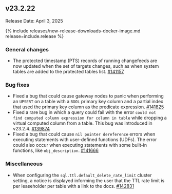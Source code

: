 ## v23.2.22

Release Date: April 3, 2025

{% include releases/new-release-downloads-docker-image.md release=include.release %}

<h3 id="v23-2-22-general-changes">General changes</h3>

- The protected timestamp (PTS) records of running changefeeds are now updated when the set of targets changes, such as when system tables are added to the protected tables list.
 [#141157][#141157]

<h3 id="v23-2-22-bug-fixes">Bug fixes</h3>

- Fixed a bug that could cause gateway nodes to panic when performing an `UPSERT` on a table with a `BOOL` primary key column and a partial index that used the primary key column as the predicate expression.
 [#141825][#141825]
- Fixed a rare bug in which a query could fail with the error `could not find computed column expression for column in table` while dropping a virtual computed column from a table. This bug was introduced in v23.2.4.
 [#139874][#139874]
- Fixed a bug that could cause `nil pointer dereference` errors when executing statements with user-defined functions (UDFs). The error could also occur when executing statements with some built-in functions, like `obj_description`.
 [#141666][#141666]

<h3 id="v23-2-22-miscellaneous">Miscellaneous</h3>

- When configuring the `sql.ttl.default_delete_rate_limit` cluster setting, a notice is displayed informing the user that the TTL rate limit is per leaseholder per table with a link to the docs.
 [#142831][#142831]


[#141666]: https://github.com/cockroachdb/cockroach/pull/141666
[#142831]: https://github.com/cockroachdb/cockroach/pull/142831
[#141157]: https://github.com/cockroachdb/cockroach/pull/141157
[#141825]: https://github.com/cockroachdb/cockroach/pull/141825
[#139874]: https://github.com/cockroachdb/cockroach/pull/139874
